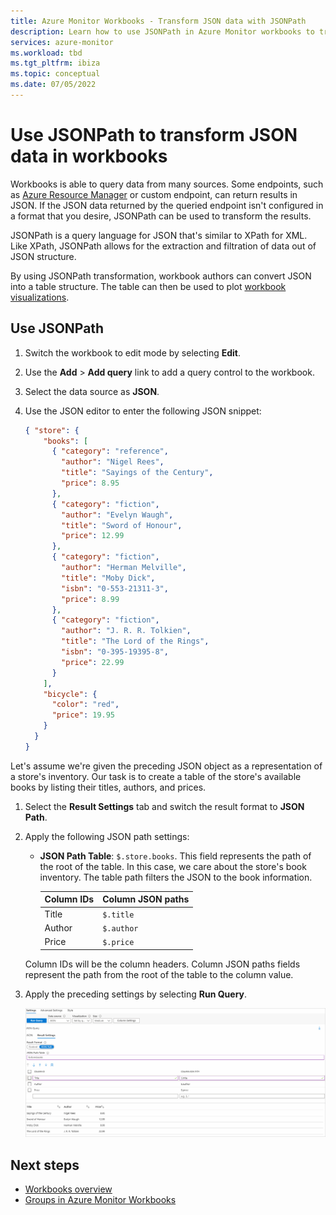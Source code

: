 ```yaml
---
title: Azure Monitor Workbooks - Transform JSON data with JSONPath
description: Learn how to use JSONPath in Azure Monitor workbooks to transform the results of JSON data returned by a queried endpoint to the format you desire. 
services: azure-monitor
ms.workload: tbd
ms.tgt_pltfrm: ibiza
ms.topic: conceptual
ms.date: 07/05/2022
---
```


# Use JSONPath to transform JSON data in workbooks

Workbooks is able to query data from many sources. Some endpoints, such as [Azure Resource Manager](../../azure-resource-manager/management/overview.md) or custom endpoint, can return results in JSON. If the JSON data returned by the queried endpoint isn't configured in a format that you desire, JSONPath can be used to transform the results.

JSONPath is a query language for JSON that's similar to XPath for XML. Like XPath, JSONPath allows for the extraction and filtration of data out of JSON structure.

By using JSONPath transformation, workbook authors can convert JSON into a table structure. The table can then be used to plot [workbook visualizations](./workbooks-overview.md#visualizations).

## Use JSONPath

1. Switch the workbook to edit mode by selecting **Edit**.
1. Use the **Add** > **Add query** link to add a query control to the workbook.
1. Select the data source as **JSON**.
1. Use the JSON editor to enter the following JSON snippet:

    ```json
    { "store": {
        "books": [ 
          { "category": "reference",
            "author": "Nigel Rees",
            "title": "Sayings of the Century",
            "price": 8.95
          },
          { "category": "fiction",
            "author": "Evelyn Waugh",
            "title": "Sword of Honour",
            "price": 12.99
          },
          { "category": "fiction",
            "author": "Herman Melville",
            "title": "Moby Dick",
            "isbn": "0-553-21311-3",
            "price": 8.99
          },
          { "category": "fiction",
            "author": "J. R. R. Tolkien",
            "title": "The Lord of the Rings",
            "isbn": "0-395-19395-8",
            "price": 22.99
          }
        ],
        "bicycle": {
          "color": "red",
          "price": 19.95
        }
      }
    }
    ```  

Let's assume we're given the preceding JSON object as a representation of a store's inventory. Our task is to create a table of the store's available books by listing their titles, authors, and prices.

1. Select the **Result Settings** tab and switch the result format to **JSON Path**.
1. Apply the following JSON path settings:

    - **JSON Path Table**: `$.store.books`. This field represents the path of the root of the table. In this case, we care about the store's book inventory. The table path filters the JSON to the book information.

       | Column IDs | Column JSON paths |
       |:-----------|:-----------------|
       | Title      | `$.title`        |
       | Author     | `$.author`       |
       | Price      | `$.price`        |

    Column IDs will be the column headers. Column JSON paths fields represent the path from the root of the table to the column value.

1. Apply the preceding settings by selecting **Run Query**.

   ![Screenshot that shows editing a query item with JSON data source and JSON path result format.](./media/workbooks-jsonpath/query-jsonpath.png)

## Next steps

- [Workbooks overview](./workbooks-overview.md)
- [Groups in Azure Monitor Workbooks](workbooks-groups.md)
